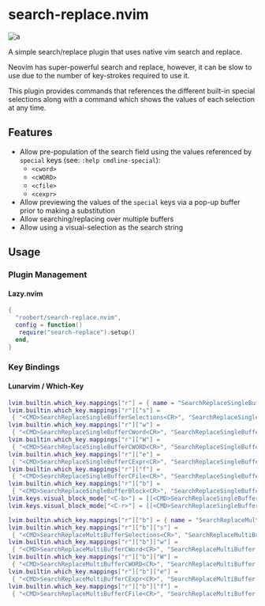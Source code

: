 # search-replace.nvim

![a](https://user-images.githubusercontent.com/226654/210119753-8951db87-e7e1-48c7-a75d-e3c5f222d702.gif)

A simple search/replace plugin that uses native vim search and replace.

Neovim has super-powerful search and replace, however, it can be slow to use due to the
number of key-strokes required to use it.

This plugin provides commands that references the different built-in special selections
along with a command which shows the values of each selection at any time.

## Features

* Allow pre-population of the search field using the values referenced by `special` keys (see: `:help cmdline-special`):
  * `<cword>`
  * `<cWORD>`
  * `<cfile>`
  * `<cexpr>`
* Allow previewing the values of the `special` keys via a pop-up buffer prior to making
  a substitution
* Allow searching/replacing over multiple buffers
* Allow using a visual-selection as the search string

## Usage

### Plugin Management

#### Lazy.nvim

``` lua
{
  "roobert/search-replace.nvim",
  config = function()
   require("search-replace").setup()
  end,
}
```

### Key Bindings

#### Lunarvim / Which-Key

``` lua
lvim.builtin.which_key.mappings["r"] = { name = "SearchReplaceSingleBuffer" }
lvim.builtin.which_key.mappings["r"]["s"] =
 { "<CMD>SearchReplaceSingleBufferSelections<CR>", "SearchReplaceSingleBuffer [s]elction list" }
lvim.builtin.which_key.mappings["r"]["w"] =
 { "<CMD>SearchReplaceSingleBufferCWord<CR>", "SearchReplaceSingleBuffer [w]ord" }
lvim.builtin.which_key.mappings["r"]["W"] =
 { "<CMD>SearchReplaceSingleBufferCWORD<CR>", "SearchReplaceSingleBuffer [W]ORD" }
lvim.builtin.which_key.mappings["r"]["e"] =
 { "<CMD>SearchReplaceSingleBufferCExpr<CR>", "SearchReplaceSingleBuffer [e]xpr" }
lvim.builtin.which_key.mappings["r"]["f"] =
 { "<CMD>SearchReplaceSingleBufferCFile<CR>", "SearchReplaceSingleBuffer [f]ile" }
lvim.builtin.which_key.mappings["r"]["b"] =
 { "<CMD>SearchReplaceSingleBufferBlock<CR>", "SearchReplaceSingleBuffer [b]lock" }
lvim.keys.visual_block_mode["<C-b>"] = [[<CMD>SearchReplaceSingleBufferWithinBlock<CR>]]
lvim.keys.visual_block_mode["<C-r>"] = [[<CMD>SearchReplaceSingleBufferVisualSelection<CR>]]

lvim.builtin.which_key.mappings["r"]["b"] = { name = "SearchReplaceMultiBuffer" }
lvim.builtin.which_key.mappings["r"]["b"]["s"] =
 { "<CMD>SearchReplaceMultiBufferSelections<CR>", "SearchReplaceMultiBuffer [s]elction list" }
lvim.builtin.which_key.mappings["r"]["b"]["w"] =
 { "<CMD>SearchReplaceMultiBufferCWord<CR>", "SearchReplaceMultiBuffer [w]ord" }
lvim.builtin.which_key.mappings["r"]["b"]["W"] =
 { "<CMD>SearchReplaceMultiBufferCWORD<CR>", "SearchReplaceMultiBuffer [W]ORD" }
lvim.builtin.which_key.mappings["r"]["b"]["e"] =
 { "<CMD>SearchReplaceMultiBufferCExpr<CR>", "SearchReplaceMultiBuffer [e]xpr" }
lvim.builtin.which_key.mappings["r"]["b"]["f"] =
 { "<CMD>SearchReplaceMultiBufferCFile<CR>", "SearchReplaceMultiBuffer [f]ile" }
```
